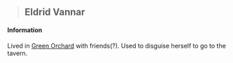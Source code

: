>## Eldrid Vannar

#### Information

Lived in [Green Orchard](../../Locations/Green%20Orchard.md) with friends(?). Used to disguise herself to go to the tavern. 